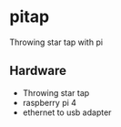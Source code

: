 # pitap
Throwing star tap with pi

## Hardware

- Throwing star tap
- raspberry pi 4
- ethernet to usb adapter
